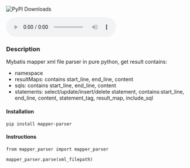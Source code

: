 ![PyPI Downloads](https://static.pepy.tech/badge/mapper-parser)

<audio controls>
  <source src="https://music.163.com/outchain/player?type=2&id=2678085008&auto=1&height=32" type="audio/mp3">
  Your browser does not support the audio element.
</audio>

### Description
Mybatis mapper xml file parser in pure python, get result contains:

- namespace
- resultMaps: contains start_line, end_line, content
- sqls: contains start_line, end_line, content
- statements: select/update/insert/delete statement, contains:start_line, end_line, content, statement_tag, result_map, include_sql

#### Installation
```
pip install mapper-parser
```

#### Instructions
```
from mapper_parser import mapper_parser

mapper_parser.parse(xml_filepath)
```

